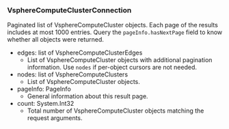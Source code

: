 ### VsphereComputeClusterConnection
Paginated list of VsphereComputeCluster objects. Each page of the results includes at most 1000 entries. Query the `pageInfo.hasNextPage` field to know whether all objects were returned.

- edges: list of VsphereComputeClusterEdges
  - List of VsphereComputeCluster objects with additional pagination information. Use `nodes` if per-object cursors are not needed.
- nodes: list of VsphereComputeClusters
  - List of VsphereComputeCluster objects.
- pageInfo: PageInfo
  - General information about this result page.
- count: System.Int32
  - Total number of VsphereComputeCluster objects matching the request arguments.
